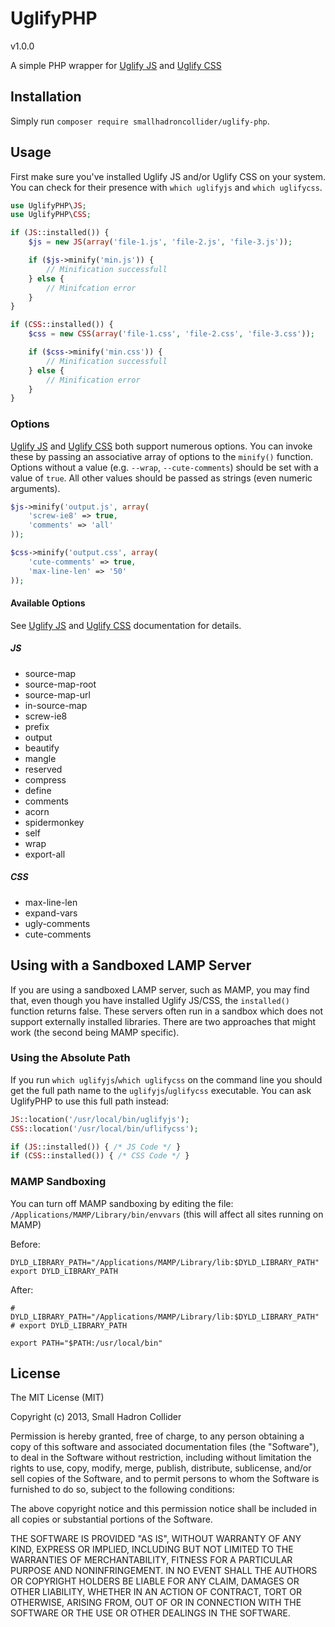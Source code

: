 # UglifyPHP
v1.0.0

A simple PHP wrapper for [Uglify JS](https://github.com/mishoo/UglifyJS2) and [Uglify CSS](https://github.com/fmarcia/UglifyCSS)

## Installation

Simply run `composer require smallhadroncollider/uglify-php`.

## Usage

First make sure you've installed Uglify JS and/or Uglify CSS on your system. You can check for their presence with `which uglifyjs` and `which uglifycss`.

```php
use UglifyPHP\JS;
use UglifyPHP\CSS;

if (JS::installed()) {
    $js = new JS(array('file-1.js', 'file-2.js', 'file-3.js'));

    if ($js->minify('min.js')) {
        // Minification successfull
    } else {
        // Minifcation error
    }
}

if (CSS::installed()) {
    $css = new CSS(array('file-1.css', 'file-2.css', 'file-3.css'));

    if ($css->minify('min.css')) {
        // Minification successfull
    } else {
        // Minification error
    }
}
```

### Options
[Uglify JS](https://github.com/mishoo/UglifyJS2) and [Uglify CSS](https://github.com/fmarcia/UglifyCSS) both support numerous options. You can invoke these by passing an associative array of options to the `minify()` function. Options without a value (e.g. `--wrap`, `--cute-comments`) should be set with a value of `true`. All other values should be passed as strings (even numeric arguments).

```php
$js->minify('output.js', array(
    'screw-ie8' => true,
    'comments' => 'all'
));

$css->minify('output.css', array(
    'cute-comments' => true,
    'max-line-len' => '50'
));
```

#### Available Options
See [Uglify JS](https://github.com/mishoo/UglifyJS2) and [Uglify CSS](https://github.com/fmarcia/UglifyCSS) documentation for details.

##### JS
- source-map
- source-map-root
- source-map-url
- in-source-map
- screw-ie8
- prefix
- output
- beautify
- mangle
- reserved
- compress
- define
- comments
- acorn
- spidermonkey
- self
- wrap
- export-all

##### CSS
- max-line-len
- expand-vars
- ugly-comments
- cute-comments


## Using with a Sandboxed LAMP Server

If you are using a sandboxed LAMP server, such as MAMP, you may find that, even though you have installed Uglify JS/CSS, the `installed()` function returns false. These servers often run in a sandbox which does not support externally installed libraries. There are two approaches that might work (the second being MAMP specific).

### Using the Absolute Path

If you run `which uglifyjs`/`which uglifycss` on the command line you should get the full path name to the `uglifyjs`/`uglifycss` executable. You can ask UglifyPHP to use this full path instead:

```php
JS::location('/usr/local/bin/uglifyjs');
CSS::location('/usr/local/bin/uflifycss');

if (JS::installed()) { /* JS Code */ }
if (CSS::installed()) { /* CSS Code */ }
```

### MAMP Sandboxing

You can turn off MAMP sandboxing by editing the file: `/Applications/MAMP/Library/bin/envvars` (this will affect all sites running on MAMP)

Before:
```
DYLD_LIBRARY_PATH="/Applications/MAMP/Library/lib:$DYLD_LIBRARY_PATH"
export DYLD_LIBRARY_PATH
```

After:
```
# DYLD_LIBRARY_PATH="/Applications/MAMP/Library/lib:$DYLD_LIBRARY_PATH"
# export DYLD_LIBRARY_PATH

export PATH="$PATH:/usr/local/bin"
```

## License

The MIT License (MIT)

Copyright (c) 2013, Small Hadron Collider

Permission is hereby granted, free of charge, to any person obtaining a copy
of this software and associated documentation files (the "Software"), to deal
in the Software without restriction, including without limitation the rights
to use, copy, modify, merge, publish, distribute, sublicense, and/or sell
copies of the Software, and to permit persons to whom the Software is
furnished to do so, subject to the following conditions:

The above copyright notice and this permission notice shall be included in
all copies or substantial portions of the Software.

THE SOFTWARE IS PROVIDED "AS IS", WITHOUT WARRANTY OF ANY KIND, EXPRESS OR
IMPLIED, INCLUDING BUT NOT LIMITED TO THE WARRANTIES OF MERCHANTABILITY,
FITNESS FOR A PARTICULAR PURPOSE AND NONINFRINGEMENT. IN NO EVENT SHALL THE
AUTHORS OR COPYRIGHT HOLDERS BE LIABLE FOR ANY CLAIM, DAMAGES OR OTHER
LIABILITY, WHETHER IN AN ACTION OF CONTRACT, TORT OR OTHERWISE, ARISING FROM,
OUT OF OR IN CONNECTION WITH THE SOFTWARE OR THE USE OR OTHER DEALINGS IN
THE SOFTWARE.